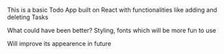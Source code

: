 This is a basic Todo App built on React
with functionalities like adding and deleting Tasks

What could have been better?
Styling, fonts which will be more fun to use

Will improve its appearence in future
